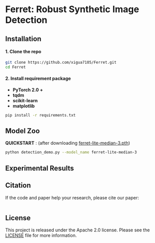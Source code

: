 # Ferret: Robust Synthetic Image Detection

## Installation
#### 1. Clone the repo
```bash
git clone https://github.com/xigua7105/Ferret.git
cd Ferret
```

#### 2. Install requirement package
- **PyTorch 2.0 +**
- **tqdm**
- **scikit-learn**
- **matplotlib**

```bash 
pip install -r requirements.txt
```

## Model Zoo

**QUICKSTART** : (after downloading [ferret-lite-median-3.pth]())
```bash 
python detection_demo.py --model_name ferret-lite-median-3
```

## Experimental Results

## Citation
If the code and paper help your research, please cite our paper:
```
```

## License
This project is released under the Apache 2.0 license. Please see the [LICENSE](LICENSE) file for more information.
